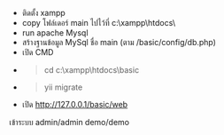 - ติดตั้ง xampp 
- copy โฟล์เดอร์ main ไปไว้ที่ c:\xampp\htdocs\ 
- run apache Mysql
- สร้างฐานข้อมูล MySql ชื่อ main (ตาม /basic/config/db.php)
- เปิด CMD 
- >cd c:\xampp\htdocs\basic
- >yii migrate 
- เปิด http://127.0.0.1/basic/web

เข้าระบบ admin/admin   demo/demo
